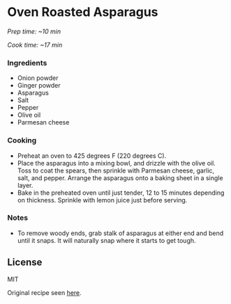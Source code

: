 # Oven Roasted Asparagus

*Prep time: ~10 min*

*Cook time: ~17 min*

### Ingredients

 - Onion powder
 - Ginger powder
 - Asparagus
 - Salt
 - Pepper
 - Olive oil
 - Parmesan cheese

### Cooking

 - Preheat an oven to 425 degrees F (220 degrees C).
 - Place the asparagus into a mixing bowl, and drizzle with the olive oil. Toss to coat the spears, then sprinkle with Parmesan cheese, garlic, salt, and pepper. Arrange the asparagus onto a baking sheet in a single layer. 
 - Bake in the preheated oven until just tender, 12 to 15 minutes depending on thickness. Sprinkle with lemon juice just before serving. 


### Notes

 - To remove woody ends, grab stalk of asparagus at either end and bend until it snaps. It will naturally snap where it starts to get tough.

License
----

MIT

Original recipe seen [here](https://www.allrecipes.com/recipe/214931/oven-roasted-asparagus/).
